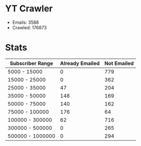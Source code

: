 # YT Crawler
- Emails: 3588
- Crawled: 176873

# Stats
| Subscriber Range  | Already Emailed | Not Emailed |
|-------|-------|-------|
| 5000 - 15000 | 0 | 779 |
| 15000 - 25000 | 0 | 362 |
| 25000 - 35000 | 47 | 204 |
| 35000 - 50000 | 148 | 169 |
| 50000 - 75000 | 140 | 162 |
| 75000 - 100000 | 176 | 64 |
| 100000 - 300000 | 62 | 716 |
| 300000 - 500000 | 0 | 265 |
| 500000 - 1000000 | 0 | 294 |
